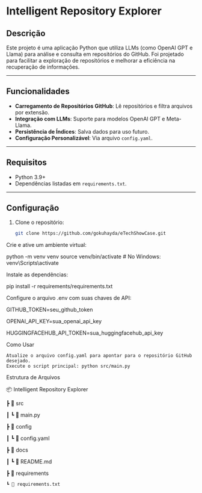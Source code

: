 # Intelligent Repository Explorer

## Descrição

Este projeto é uma aplicação Python que utiliza LLMs (como OpenAI GPT e Llama) para análise e consulta em repositórios do GitHub. Foi projetado para facilitar a exploração de repositórios e melhorar a eficiência na recuperação de informações.

---

## Funcionalidades

- **Carregamento de Repositórios GitHub**: Lê repositórios e filtra arquivos por extensão.
- **Integração com LLMs**: Suporte para modelos OpenAI GPT e Meta-Llama.
- **Persistência de Índices**: Salva dados para uso futuro.
- **Configuração Personalizável**: Via arquivo `config.yaml`.

---

## Requisitos

- Python 3.9+
- Dependências listadas em `requirements.txt`.

---

## Configuração

1. Clone o repositório:
   ```bash
   git clone https://github.com/gokuhayda/eTechShowCase.git

Crie e ative um ambiente virtual:

python -m venv venv
source venv/bin/activate  # No Windows: venv\Scripts\activate

Instale as dependências:

pip install -r requirements/requirements.txt

Configure o arquivo .env com suas chaves de API:

GITHUB_TOKEN=seu_github_token

OPENAI_API_KEY=sua_openai_api_key

HUGGINGFACEHUB_API_TOKEN=sua_huggingfacehub_api_key

Como Usar

    Atualize o arquivo config.yaml para apontar para o repositório GitHub desejado.
    Execute o script principal: python src/main.py



Estrutura de Arquivos

📦 Intelligent Repository Explorer

 ┣ 📂 src
 
 ┃ ┗ 📜 main.py
 
 ┣ 📂 config
 
 ┃ ┗ 📜 config.yaml
 
 ┣ 📂 docs
 
 ┃ ┗ 📜 README.md
 
 ┣ 📂 requirements
 
    ┗ 📜 requirements.txt


